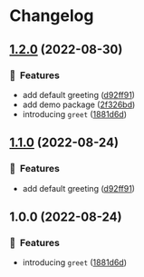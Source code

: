 # Changelog

## [1.2.0](https://github.com/ze-flo/nxrp-demo/compare/greet-v1.1.0...greet-v1.2.0) (2022-08-30)


### :rocket:  Features

* add default greeting ([d92ff91](https://github.com/ze-flo/nxrp-demo/commit/d92ff91e4e1d8785f183796e1a9a1f798fd58e10))
* add demo package ([2f326bd](https://github.com/ze-flo/nxrp-demo/commit/2f326bd3783e04e24854e92de5f633e0ca09dc3e))
* introducing `greet` ([1881d6d](https://github.com/ze-flo/nxrp-demo/commit/1881d6d648c6a4930e372142eb8dad7beaf5f934))

## [1.1.0](https://github.com/ze-flo/nxrp-demo/compare/greet-v1.0.0...greet-v1.1.0) (2022-08-24)


### :rocket:  Features

* add default greeting ([d92ff91](https://github.com/ze-flo/nxrp-demo/commit/d92ff91e4e1d8785f183796e1a9a1f798fd58e10))

## 1.0.0 (2022-08-24)


### :rocket:  Features

* introducing `greet` ([1881d6d](https://github.com/ze-flo/nxrp-demo/commit/1881d6d648c6a4930e372142eb8dad7beaf5f934))
